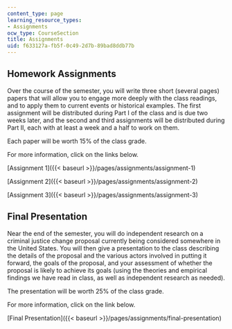 ```yaml
---
content_type: page
learning_resource_types:
- Assignments
ocw_type: CourseSection
title: Assignments
uid: f633127a-fb5f-0c49-2d7b-89bad8ddb77b
---
```


Homework Assignments
--------------------

Over the course of the semester, you will write three short (several pages) papers that will allow you to engage more deeply with the class readings, and to apply them to current events or historical examples. The first assignment will be distributed during Part I of the class and is due two weeks later, and the second and third assignments will be distributed during Part II, each with at least a week and a half to work on them. 

Each paper will be worth 15% of the class grade.

For more information, click on the links below.

[Assignment 1]({{< baseurl >}}/pages/assignments/assignment-1)

[Assignment 2]({{< baseurl >}}/pages/assignments/assignment-2)

[Assignment 3]({{< baseurl >}}/pages/assignments/assignment-3)

Final Presentation
------------------

Near the end of the semester, you will do independent research on a criminal justice change proposal currently being considered somewhere in the United States. You will then give a presentation to the class describing the details of the proposal and the various actors involved in putting it forward, the goals of the proposal, and your assessment of whether the proposal is likely to achieve its goals (using the theories and empirical findings we have read in class, as well as independent research as needed).

The presentation will be worth 25% of the class grade.

For more information, click on the link below.

[Final Presentation]({{< baseurl >}}/pages/assignments/final-presentation)